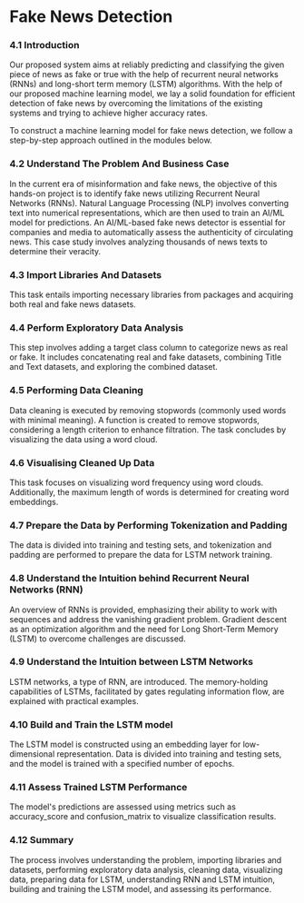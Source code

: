 # Fake News Detection

### 4.1 Introduction

Our proposed system aims at reliably predicting and classifying the given piece of news as fake or true with the help of recurrent neural networks (RNNs) and long-short term memory (LSTM) algorithms. With the help of our proposed machine learning model, we lay a solid foundation for efficient detection of fake news by overcoming the limitations of the existing systems and trying to achieve higher accuracy rates.

To construct a machine learning model for fake news detection, we follow a step-by-step approach outlined in the modules below.

### 4.2 Understand The Problem And Business Case

In the current era of misinformation and fake news, the objective of this hands-on project is to identify fake news utilizing Recurrent Neural Networks (RNNs). Natural Language Processing (NLP) involves converting text into numerical representations, which are then used to train an AI/ML model for predictions. An AI/ML-based fake news detector is essential for companies and media to automatically assess the authenticity of circulating news. This case study involves analyzing thousands of news texts to determine their veracity.

### 4.3 Import Libraries And Datasets

This task entails importing necessary libraries from packages and acquiring both real and fake news datasets.

### 4.4 Perform Exploratory Data Analysis

This step involves adding a target class column to categorize news as real or fake. It includes concatenating real and fake datasets, combining Title and Text datasets, and exploring the combined dataset.

### 4.5 Performing Data Cleaning

Data cleaning is executed by removing stopwords (commonly used words with minimal meaning). A function is created to remove stopwords, considering a length criterion to enhance filtration. The task concludes by visualizing the data using a word cloud.

### 4.6 Visualising Cleaned Up Data

This task focuses on visualizing word frequency using word clouds. Additionally, the maximum length of words is determined for creating word embeddings.

### 4.7 Prepare the Data by Performing Tokenization and Padding

The data is divided into training and testing sets, and tokenization and padding are performed to prepare the data for LSTM network training.

### 4.8 Understand the Intuition behind Recurrent Neural Networks (RNN)

An overview of RNNs is provided, emphasizing their ability to work with sequences and address the vanishing gradient problem. Gradient descent as an optimization algorithm and the need for Long Short-Term Memory (LSTM) to overcome challenges are discussed.

### 4.9 Understand the Intuition between LSTM Networks

LSTM networks, a type of RNN, are introduced. The memory-holding capabilities of LSTMs, facilitated by gates regulating information flow, are explained with practical examples.

### 4.10 Build and Train the LSTM model

The LSTM model is constructed using an embedding layer for low-dimensional representation. Data is divided into training and testing sets, and the model is trained with a specified number of epochs.

### 4.11 Assess Trained LSTM Performance

The model's predictions are assessed using metrics such as accuracy_score and confusion_matrix to visualize classification results.

### 4.12 Summary

The process involves understanding the problem, importing libraries and datasets, performing exploratory data analysis, cleaning data, visualizing data, preparing data for LSTM, understanding RNN and LSTM intuition, building and training the LSTM model, and assessing its performance.
